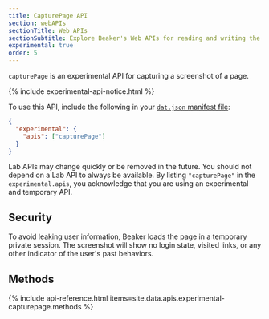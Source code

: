 ```yaml
---
title: CapturePage API
section: webAPIs
sectionTitle: Web APIs
sectionSubtitle: Explore Beaker's Web APIs for reading and writing the peer-to-peer filesystem
experimental: true
order: 5
---
```


<p class="accent">
  <code>capturePage</code> is an experimental API for capturing a screenshot of a page.
</p>

{% include experimental-api-notice.html %}

To use this API, include the following in your <a href="/docs/apis/manifest"><code>dat.json</code> manifest file</a>:

```json
{
  "experimental": {
    "apis": ["capturePage"]
  }
}
```

Lab APIs may change quickly or be removed in the future. You should not depend on a Lab API to always be available. By listing `"capturePage"` in the `experimental.apis`, you acknowledge that you are using an experimental and temporary API.

## Security

To avoid leaking user information, Beaker loads the page in a temporary private session. The screenshot will show no login state, visited links, or any other indicator of the user's past behaviors.

## Methods

{% include api-reference.html items=site.data.apis.experimental-capturepage.methods %}
